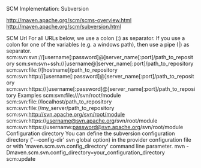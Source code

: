 SCM Implementation: Subversion

http://maven.apache.org/scm/scms-overview.html
http://maven.apache.org/scm/subversion.html



SCM Url
For all URLs below, we use a colon (:) as separator. If you use a colon for one of the variables (e.g. a windows path), then use a pipe (|) as separator.
scm:svn:svn://[username[:password]@]server_name[:port]/path_to_repository
scm:svn:svn+ssh://[username@]server_name[:port]/path_to_repository
scm:svn:file://[hostname]/path_to_repository
scm:svn:http://[username[:password]@]server_name[:port]/path_to_repository
scm:svn:https://[username[:password]@]server_name[:port]/path_to_repository
Examples
scm:svn:file:///svn/root/module
scm:svn:file://localhost/path_to_repository
scm:svn:file://my_server/path_to_repository
scm:svn:http://svn.apache.org/svn/root/module
scm:svn:https://username@svn.apache.org/svn/root/module
scm:svn:https://username:password@svn.apache.org/svn/root/module
Configuration directory
You can define the subversion configuration directory ('--config-dir' svn global option) in the provider configuration file or with 'maven.scm.svn.config_directory' command line parameter.
mvn -Dmaven.scm.svn.config_directory=your_configuration_directory scm:update

